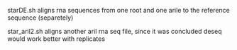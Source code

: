 starDE.sh aligns rna sequences from one root and one arile to the reference sequence (separetely)

star_aril2.sh aligns another aril rna seq file, since it was concluded deseq would work better with replicates
